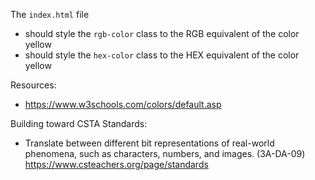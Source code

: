 The `index.html` file
- should style the `rgb-color` class to the RGB equivalent of the color yellow
- should style the `hex-color` class to the HEX equivalent of the color yellow

Resources:
- https://www.w3schools.com/colors/default.asp

Building toward CSTA Standards:
- Translate between different bit representations of real-world phenomena, such as characters, numbers, and images. (3A-DA-09) https://www.csteachers.org/page/standards